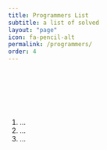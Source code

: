 ```yaml
---
title: Programmers List
subtitle: a list of solved
layout: "page"
icon: fa-pencil-alt
permalink: /programmers/
order: 4
---
```


<br>
<br>
<br>
<br>
<br>

1. ...
2. ...
3. ...
